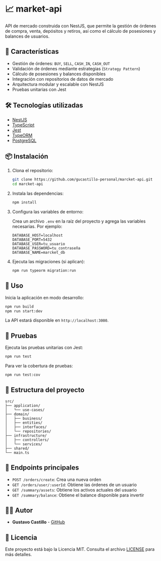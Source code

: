 # 📈 market-api

API de mercado construida con NestJS, que permite la gestión de órdenes de compra, venta, depósitos y retiros, así como el cálculo de posesiones y balances de usuarios.

## 🚀 Características

- Gestión de órdenes: `BUY`, `SELL`, `CASH_IN`, `CASH_OUT`
- Validación de órdenes mediante estrategias (`Strategy Pattern`)
- Cálculo de posesiones y balances disponibles
- Integración con repositorios de datos de mercado
- Arquitectura modular y escalable con NestJS
- Pruebas unitarias con Jest

## 🛠️ Tecnologías utilizadas

- [NestJS](https://nestjs.com/)
- [TypeScript](https://www.typescriptlang.org/)
- [Jest](https://jestjs.io/)
- [TypeORM](https://typeorm.io/) 
- [PostgreSQL](https://www.postgresql.org/) 

## 📦 Instalación

1. Clona el repositorio:

   ```bash
   git clone https://github.com/gucastillo-personal/marcket-api.git
   cd marcket-api
   ```

2. Instala las dependencias:

   ```bash
   npm install
   ```

3. Configura las variables de entorno:

   Crea un archivo `.env` en la raíz del proyecto y agrega las variables necesarias. Por ejemplo:

   ```env
   DATABASE_HOST=localhost
   DATABASE_PORT=5432
   DATABASE_USER=tu_usuario
   DATABASE_PASSWORD=tu_contraseña
   DATABASE_NAME=marcket_db
   ```

4. Ejecuta las migraciones (si aplican):

   ```bash
   npm run typeorm migration:run
   ```

## 🚀 Uso

Inicia la aplicación en modo desarrollo:

```bash
npm run build
npm run start:dev
```

La API estará disponible en `http://localhost:3000`.

## 🧪 Pruebas

Ejecuta las pruebas unitarias con Jest:

```bash
npm run test
```

Para ver la cobertura de pruebas:

```bash
npm run test:cov
```

## 📁 Estructura del proyecto

```
src/
├── application/
│   └── use-cases/
├── domain/
│   ├── business/
│   ├── entities/
│   ├── interfaces/
│   └── repositories/
├── infrastructure/
│   ├── controllers/
│   └── services/
├── shared/
└── main.ts
```

## 📌 Endpoints principales

- `POST /orders/create`: Crea una nueva orden
- `GET /orders/user/:userId`: Obtiene las órdenes de un usuario
- `GET /summary/assets`: Obtiene los activos actuales del usuario
- `GET /summary/balance`: Obtiene el balance disponible para invertir

## 🧑‍💻 Autor

- **Gustavo Castillo** - [GitHub](https://github.com/gucastillo-personal)

## 📄 Licencia

Este proyecto está bajo la Licencia MIT. Consulta el archivo [LICENSE](LICENSE) para más detalles.
